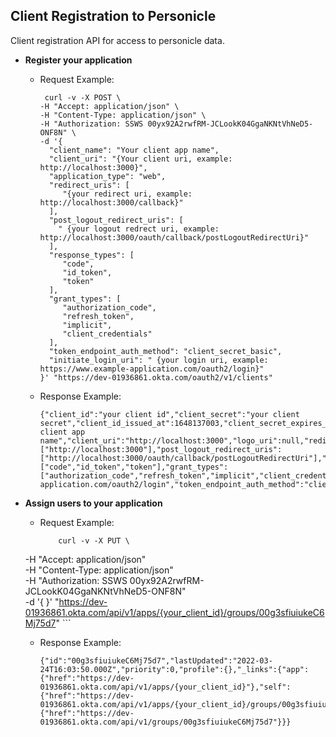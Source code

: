 ## Client Registration to Personicle

Client registration API for access to personicle data.

- **Register your application**

  - Request Example: 
      ``` 
       curl -v -X POST \
      -H "Accept: application/json" \
      -H "Content-Type: application/json" \
      -H "Authorization: SSWS 00yx92A2rwfRM-JCLookK04GgaNKNtVhNeD5-ONF8N" \
      -d '{
        "client_name": "Your client app name",
        "client_uri": "{Your client uri, example: http://localhost:3000}",
        "application_type": "web",
        "redirect_uris": [
           "{your redirect uri, example: http://localhost:3000/callback}"
        ],
        "post_logout_redirect_uris": [
          " {your logout redrect uri, example: http://localhost:3000/oauth/callback/postLogoutRedirectUri}"
        ],
        "response_types": [
           "code",
           "id_token",
           "token"
        ],
        "grant_types": [
           "authorization_code",
           "refresh_token",
           "implicit",
           "client_credentials"
        ],
        "token_endpoint_auth_method": "client_secret_basic",
        "initiate_login_uri": " {your login uri, example: https://www.example-application.com/oauth2/login}"
      }' "https://dev-01936861.okta.com/oauth2/v1/clients"
      ```

  - Response Example: 
      ``` 
    {"client_id":"your client id","client_secret":"your client secret","client_id_issued_at":1648137003,"client_secret_expires_at":0,"client_name":"Your client app   name","client_uri":"http://localhost:3000","logo_uri":null,"redirect_uris":["http://localhost:3000"],"post_logout_redirect_uris":["http://localhost:3000/oauth/callback/postLogoutRedirectUri"],"response_types":["code","id_token","token"],"grant_types":["authorization_code","refresh_token","implicit","client_credentials"],"initiate_login_uri":"https://www.example-application.com/oauth2/login","token_endpoint_auth_method":"client_secret_basic","application_type":"web"}
      ```
      
      
- **Assign users to your application**
    - Request Example:
      ```
          curl -v -X PUT \
    -H "Accept: application/json" \
    -H "Content-Type: application/json" \
    -H "Authorization: SSWS 00yx92A2rwfRM-JCLookK04GgaNKNtVhNeD5-ONF8N" \
    -d '{
    }' "https://dev-01936861.okta.com/api/v1/apps/{your_client_id}/groups/00g3sfiuiukeC6Mj75d7"
      ```
      
   - Response Example:
      ```
      {"id":"00g3sfiuiukeC6Mj75d7","lastUpdated":"2022-03-24T16:03:50.000Z","priority":0,"profile":{},"_links":{"app":{"href":"https://dev-01936861.okta.com/api/v1/apps/{your_client_id}"},"self":{"href":"https://dev-01936861.okta.com/api/v1/apps/{your_client_id}/groups/00g3sfiuiukeC6Mj75d7"},"group":{"href":"https://dev-01936861.okta.com/api/v1/groups/00g3sfiuiukeC6Mj75d7"}}}
      ```
<!-- - **Encode your clientId and clientSecret to base64 encoded string**
   - Example conversion for macOS/Linux
      - Run the following command replacing ```clientId``` and ```clientSecret``` with your clientId and clientSecret:
      
         ``` echo -n clientId:clientSecret | base64 ```
      - Include the returned string as Authorization header in the next step
   
- **Obtain access token**
    - Request Example:
      ```
        curl -v -X POST \
        -H "Content-type:application/x-www-form-urlencoded" \
        -H "Authorization:Basic ${Base64(<client_id>:<client_secret>)}" \
        "https://dev-01936861.okta.com/oauth2/default/v1/token" \
        -d "grant_type=client_credentials&scope=dataapi"
      ```
    - Response Example:
      ```
        {"token_type":"Bearer","expires_in":3600,"access_token":"Your access token","scope":"dataapi"}
      ```
- **Make request to personicle api with access token as Authorization header** -->
